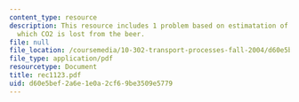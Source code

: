 ```yaml
---
content_type: resource
description: This resource includes 1 problem based on estimatation of the rate at
  which CO2 is lost from the beer.
file: null
file_location: /coursemedia/10-302-transport-processes-fall-2004/d60e5bef2a6e1e0a2cf69be3509e5779_rec1123.pdf
file_type: application/pdf
resourcetype: Document
title: rec1123.pdf
uid: d60e5bef-2a6e-1e0a-2cf6-9be3509e5779
---
```

